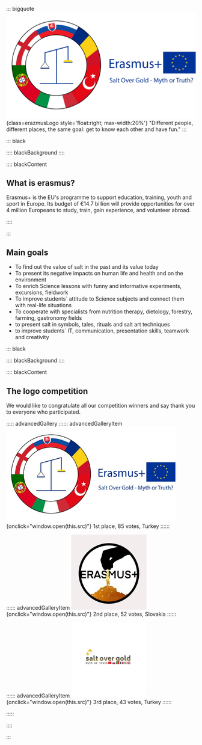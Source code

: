 ::: bigquote
![](1649056858179155727.png){class=erazmusLogo style='float:right; max-width:20%'}
"Different people, different places, the same goal: get to know each other and have fun."
:::

::: black

:::: blackBackground
::::

:::: blackContent

## What is erasmus?

Erasmus+ is the EU's programme to support education, training, youth and sport
in Europe. Its budget of €14.7 billion will provide opportunities for over 4
million Europeans to study, train, gain experience, and volunteer abroad.

::::

:::

## Main goals

 * To find out the value of salt in the past and its value today
 * To present its negative impacts on human life and health and on the environment
 * To enrich Science lessons with funny and informative experiments, excursions, fieldwork
 * To improve students´ attitude to Science subjects and connect them with real-life situations
 * To cooperate with specialists from nutrition therapy, dietology, forestry, farming, gastronomy fields
 * to present salt in symbols, tales, rituals and salt art techniques
 * to improve students´ IT, communication, presentation skills, teamwork and creativity

::: black

:::: blackBackground
::::

:::: blackContent

## The logo competition

We would like to congratulate all our competition winners and say thank you to everyone who participated.

::::: advancedGallery
:::::: advancedGalleryItem
![](1649142540780723495.png){onclick="window.open(this.src)"}
1st place, 85 votes, Turkey
::::::

:::::: advancedGalleryItem
![](1649142613702178966.png){onclick="window.open(this.src)"}
2nd place, 52 votes, Slovakia
::::::

:::::: advancedGalleryItem
![](1649142564968987865.png){onclick="window.open(this.src)"}
3rd place, 43 votes, Turkey
::::::

:::::

::::

:::